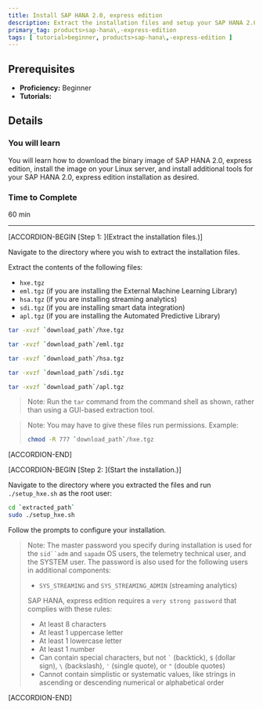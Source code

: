 ```yaml
---
title: Install SAP HANA 2.0, express edition
description: Extract the installation files and setup your SAP HANA 2.0, express edition installation.
primary_tag: products>sap-hana\,-express-edition
tags: [ tutorial>beginner, products>sap-hana\,-express-edition ]
---
```


<!-- loioe0727cd528264b0eade79b20cc9321d1 -->

## Prerequisites
 - **Proficiency:** Beginner
 - **Tutorials:** 

## Details
### You will learn
You will learn how to download the binary image of SAP HANA 2.0, express edition, install the image on your Linux server, and install additional tools for your SAP HANA 2.0, express edition installation as desired.

### Time to Complete
60 min

---

[ACCORDION-BEGIN [Step 1: ](Extract the installation files.)]

Navigate to the directory where you wish to extract the installation files.

Extract the contents of the following files:

-   `hxe.tgz`
-   `eml.tgz` (if you are installing the External Machine Learning Library)
-   `hsa.tgz` (if you are installing streaming analytics)
-   `sdi.tgz` (if you are installing smart data integration)
-   `apl.tgz` (if you are installing the Automated Predictive Library)

```bash
tar -xvzf `download_path`/hxe.tgz
```

```bash
tar -xvzf `download_path`/eml.tgz
```

```bash
tar -xvzf `download_path`/hsa.tgz
```

```bash
tar -xvzf `download_path`/sdi.tgz
```

```bash
tar -xvzf `download_path`/apl.tgz
```

> Note:
> Run the `tar` command from the command shell as shown, rather than using a GUI-based extraction tool.
> 
> 

> Note:
> You may have to give these files run permissions. Example:
> 
> ```bash
> chmod -R 777 `download_path`/hxe.tgz
> ```
> 
> 

[ACCORDION-END]

[ACCORDION-BEGIN [Step 2: ](Start the installation.)]

Navigate to the directory where you extracted the files and run `./setup_hxe.sh` as the root user:

```bash
cd `extracted_path`
sudo ./setup_hxe.sh
```

Follow the prompts to configure your installation.

> Note:
> The master password you specify during installation is used for the `sid``adm` and `sapadm` OS users, the telemetry technical user, and the SYSTEM user. The password is also used for the following users in additional components:
> 
> -   `SYS_STREAMING` and `SYS_STREAMING_ADMIN` (streaming analytics)
> 
> SAP HANA, express edition requires a `very strong password` that complies with these rules:
> 
> -   At least 8 characters
> -   At least 1 uppercase letter
> -   At least 1 lowercase letter
> -   At least 1 number
> -   Can contain special characters, but not ``` ` ``` (backtick), `$` (dollar sign), `\` (backslash), `'` (single quote), or `"` (double quotes)
> -   Cannot contain simplistic or systematic values, like strings in ascending or descending numerical or alphabetical order
> 
> 

[ACCORDION-END]


